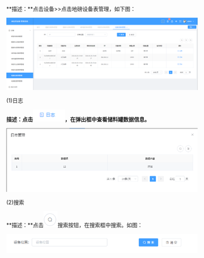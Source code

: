 **描述：**点击设备\>\>点击地磅设备表管理，如下图：

![](/media/2c16ff7cb4b1c37f66e9168033911ea8.png)

(1)日志

**描述：点击**![](/media/e800b58c2ab51da3ae36a124199bfef7.png)**，在弹出框中查看储料罐数据信息。**

![](/media/84ed8aa39496c07136238ae00a75e15b.png)

(2)搜索

**描述：**点击![](/media/0640ee7b1c2945d32bde1f4190a580de.png)搜索按钮，在搜索框中搜索。如图：

![](/media/e6eb18801e8c423b5bcc1ef01f256dae.png)